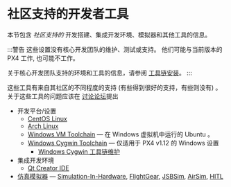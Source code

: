 # 社区支持的开发者工具

本节包含 _社区支持的_ 开发搭建、集成开发环境、模拟器和其他工具的信息。

:::警告 这些设置没有核心开发团队的维护、测试或支持。 他们可能与当前版本的 PX4 工作, 也可能不工作。

关于核心开发团队支持的环境和工具的信息，请参阅 [工具链安装](../dev_setup/dev_env.md)。
:::

这些工具有来自其社区的不同程度的支持 (有些得到很好的支持，有些则没有) 。 关于这些工具的问题应该在 [讨论论坛](../contribute/support.md#forums-and-chat)提出

- 开发平台/设置
  - [CentOS Linux](../dev_setup/dev_env_linux_centos.md)
  - [Arch Linux](../dev_setup/dev_env_linux_arch.md)
  - [Windows VM Toolchain](../dev_setup/dev_env_windows_vm.md) — 在 Windows 虚拟机中运行的 Ubuntu 。
  - [Windows Cygwin Toolchain](../dev_setup/dev_env_windows_cygwin.md) — 仅适用于 PX4 v1.12 的 Windows 设置
    - [Windows Cygwin 工具链维护](../dev_setup/dev_env_windows_cygwin_packager_setup.md)
- 集成开发环境
  - [Qt Creator IDE](../dev_setup/qtcreator.md)
- [仿真模拟器](../simulation/community_supported_simulators.md) — [Simulation-In-Hardware](../sim_sih/index.md), [FlightGear](../sim_flightgear/index.md), [JSBSim](../sim_jsbsim/index.md), [AirSim](../sim_airsim/index.md), [HITL](../simulation/hitl.md)
